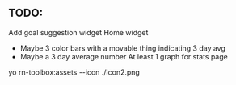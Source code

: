 ## TODO:

Add goal suggestion widget
Home widget
 - Maybe 3 color bars with a movable thing indicating 3 day avg
 - Maybe a 3 day average number
At least 1 graph for stats page


yo rn-toolbox:assets --icon ./icon2.png

